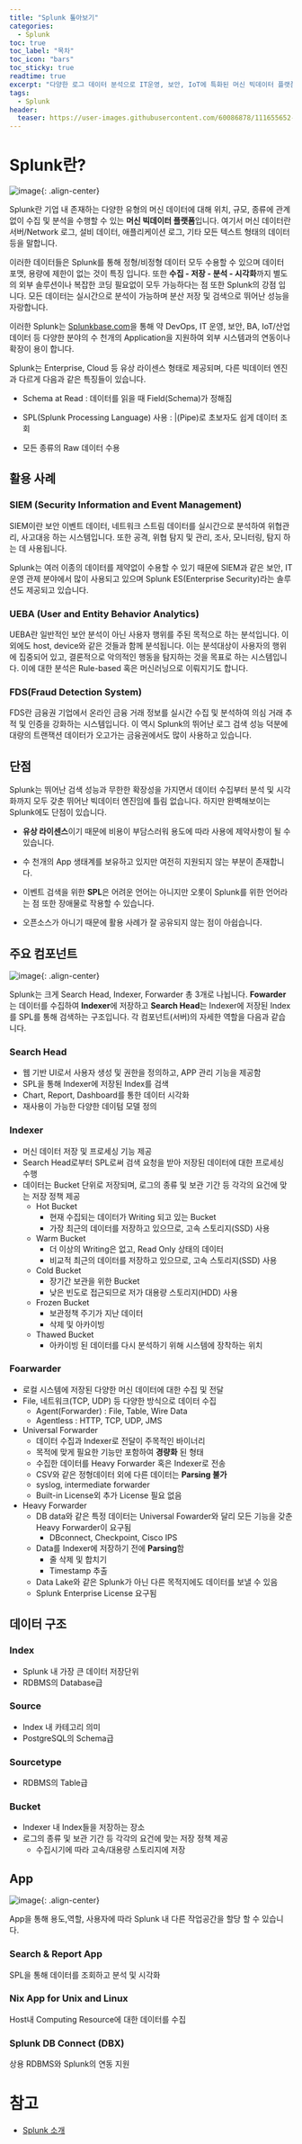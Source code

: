 ```yaml
---
title: "Splunk 톺아보기"
categories: 
  - Splunk
toc: true
toc_label: "목차"
toc_icon: "bars"
toc_sticky: true
readtime: true
excerpt: "다양한 로그 데이터 분석으로 IT운영, 보안, IoT에 특화된 머신 빅데이터 플랫폼 Splunk에 대해 알아봅니다."
tags:
  - Splunk
header:
  teaser: https://user-images.githubusercontent.com/60086878/111655652-2d5f1f00-884d-11eb-932a-305f20211d84.png
---
```


# Splunk란?

![image](https://user-images.githubusercontent.com/60086878/104919033-f7322a00-59d8-11eb-97d8-cef888baa5fa.png){: .align-center}

Splunk란 기업 내 존재하는 다양한 유형의 머신 데이터에 대해 위치, 규모, 종류에 관계없이 수집 및 분석을 수행할 수 있는 **머신 빅데이터 플랫폼**입니다. 여기서 머신 데이터란 서버/Network 로그, 설비 데이터, 애플리케이션 로그, 기타 모든 텍스트 형태의 데이터 등을 말합니다. 

이러한 데이터들은 Splunk를 통해 정형/비정형 데이터 모두 수용할 수 있으며 데이터 포맷, 용량에 제한이 없는 것이 특징 입니다. 또한 **수집 - 저장 - 분석 - 시각화**까지 별도의 외부 솔루션이나 복잡한 코딩 필요없이 모두 가능하다는 점 또한 Splunk의 강점 입니다. 모든 데이터는 실시간으로 분석이 가능하며 분산 저장 및 검색으로 뛰어난 성능을 자랑합니다.

이러한 Splunk는 [Splunkbase.com](https://splunkbase.splunk.com)을 통해 약 DevOps, IT 운영, 보안, BA, IoT/산업 데이터 등 다양한 분야의 수 천개의 Application을 지원하여 외부 시스템과의 연동이나 확장이 용이 합니다.

Splunk는 Enterprise, Cloud 등 유상 라이센스 형태로 제공되며, 다른 빅데이터 엔진과 다르게 다음과 같은 특징들이 있습니다.

- Schema at Read : 데이터를 읽을 때 Field(Schema)가 정해짐

- SPL(Splunk Processing Language) 사용  : \|(Pipe)로 초보자도 쉽게 데이터 조회

- 모든 종류의 Raw 데이터 수용 

## 활용 사례

### SIEM (Security Information and Event Management)

SIEM이란 보안 이벤트 데이터, 네트워크 스트림 데이터를 실시간으로 분석하여 위협관리, 사고대응 하는 시스템입니다. 또한 공격, 위협 탐지 및 관리, 조사, 모니터링, 탐지 하는 데 사용됩니다.

Splunk는 여러 이종의 데이터를 제약없이 수용할 수 있기 때문에 SIEM과 같은 보안, IT 운영 관제 분야에서 많이 사용되고 있으며 Splunk ES(Enterprise Security)라는 솔루션도 제공되고 있습니다.

### UEBA (User and Entity Behavior Analytics)

UEBA란 일반적인 보안 분석이 아닌 사용자 행위를 주된 목적으로 하는 분석입니다. 이외에도 host, device와 같은 것들과 함께 분석됩니다. 이는 분석대상이 사용자의 행위에 집중되어 있고, 결론적으로 악의적인 행동을 탐지하는 것을 목표로 하는 시스템입니다. 이에 대한 분석은 Rule-based 혹은 머신러닝으로 이뤄지기도 합니다.

### FDS(Fraud Detection System)

FDS란 금융권 기업에서 온라인 금융 거래 정보를 실시간 수집 및 분석하여 의심 거래 추적 및 인증을 강화하는 시스템입니다. 이 역시 Splunk의 뛰어난 로그 검색 성능 덕분에 대량의 트랜잭션 데이터가 오고가는 금융권에서도 많이 사용하고 있습니다.

## 단점

Splunk는 뛰어난 검색 성능과 무한한 확장성을 가지면서 데이터 수집부터 분석 및 시각화까지 모두 갖춘 뛰어난 빅데이터 엔진임에 틀림 없습니다. 하지만 완벽해보이는 Splunk에도 단점이 있습니다.

- **유상 라이센스**이기 때문에 비용이 부담스러워 용도에 따라 사용에 제약사항이 될 수 있습니다.

- 수 천개의 App 생태계를 보유하고 있지만 여전히 지원되지 않는 부분이 존재합니다. 

- 이벤트 검색을 위한 **SPL**은 어려운 언어는 아니지만 오롯이 Splunk를 위한 언어라는 점 또한 장애물로 작용할 수 있습니다. 

- 오픈소스가 아니기 때문에 활용 사례가 잘 공유되지 않는 점이 아쉽습니다.

## 주요 컴포넌트

![image](https://user-images.githubusercontent.com/60086878/104925844-ae7f6e80-59e2-11eb-8fbd-66a59870f703.png){: .align-center}

Splunk는 크게 Search Head, Indexer, Forwarder 총 3개로 나뉩니다. **Fowarder**는 데이터를 수집하여 **Indexer**에 저장하고 **Search Head**는 Indexer에 저장된 Index를 SPL를 통해 검색하는 구조입니다. 각 컴포넌트(서버)의 자세한 역할을 다음과 같습니다.

### Search Head

- 웹 기반 UI로서 사용자 생성 및 권한을 정의하고, APP 관리 기능을 제공함
- SPL을 통해 Indexer에 저장된 Index를 검색
- Chart, Report, Dashboard를 통한 데이터 시각화
- 재사용이 가능한 다양한 데이텀 모델 정의

### Indexer

- 머신 데이터 저장 및 프로세싱 기능 제공
- Search Head로부터 SPL로써 검색 요청을 받아 저장된 데이터에 대한 프로세싱 수행
- 데이터는 Bucket 단위로 저장되며, 로그의 종류 및 보관 기간 등 각각의 요건에 맞는 저장 정책 제공
    - Hot Bucket
        - 현재 수집되는 데이터가 Writing 되고 있는 Bucket
        - 가장 최근의 데이터를 저장하고 있으므로, 고속 스토리지(SSD) 사용
    - Warm Bucket
        - 더 이상의 Writing은 없고, Read Only 상태의 데이터
        - 비교적 최근의 데이터를 저장하고 있으므로, 고속 스토리지(SSD) 사용
    - Cold Bucket
        - 장기간 보관을 위한 Bucket
        - 낮은 빈도로 접근되므로 저가 대용량 스토리지(HDD) 사용
    - Frozen Bucket
        - 보관정책 주기가 지난 데이터
        - 삭제 및 아카이빙
    - Thawed Bucket
        - 아카이빙 된 데이터를 다시 분석하기 위해 시스템에 장착하는 위치

### Foarwarder

- 로컬 시스템에 저장된 다양한 머신 데이터에 대한 수집 및 전달
- File, 네트워크(TCP, UDP) 등 다양한 방식으로 데이터 수집
    - Agent(Forwarder) : File, Table, Wire Data 
    - Agentless : HTTP, TCP, UDP, JMS
- Universal Forwarder
    - 데이터 수집과 Indexer로 전달이 주목적인 바이너리
    - 목적에 맞게 필요한 기능만 포함하여 **경량화** 된 형태
    - 수집한 데이터를 Heavy Forwarder 혹은 Indexer로 전송
    - CSV와 같은 정형데이터 외에 다른 데이터는 **Parsing 불가**
    - syslog, intermediate forwarder
    - Built-in License외 추가 License 필요 없음
- Heavy Forwarder
    - DB data와 같은 특정 데이터는 Universal Fowarder와 달리 모든 기능을 갖춘 Heavy Forwarder이 요구됨
        - DBconnect, Checkpoint, Cisco IPS
    - Data를 Indexer에 저장하기 전에 **Parsing**함
        - 줄 삭제 및 합치기
        - Timestamp 추출
    - Data Lake와 같은 Splunk가 아닌 다른 목적지에도 데이터를 보낼 수 있음
    - Splunk Enterprise License 요구됨

## 데이터 구조

### Index 

- Splunk 내 가장 큰 데이터 저장단위 
- RDBMS의 Database급 

### Source 

- Index 내 카테고리 의미 
- PostgreSQL의 Schema급 

### Sourcetype 

- RDBMS의 Table급 

### Bucket

- Indexer 내 Index들을 저장하는 장소 
- 로그의 종류 및 보관 기간 등 각각의 요건에 맞는 저장 정책 제공
    - 수집시기에 따라 고속/대용량 스토리지에 저장

## App

![image](https://user-images.githubusercontent.com/60086878/105181756-8cffbd80-5b6f-11eb-91f4-c02692431799.png){: .align-center}

App을 통해 용도,역할, 사용자에 따라 Splunk 내 다른 작업공간을 할당 할 수 있습니다.
 
### Search & Report App 
 
SPL을 통해 데이터를 조회하고 분석 및 시각화 
 
### Nix App for Unix and Linux 
 
Host내 Computing Resource에 대한 데이터를 수집 
 
### Splunk DB Connect (DBX)
 
상용 RDBMS와 Splunk의 연동 지원

# 참고
- [Splunk 소개](http://www.valence.co.kr/images/rk-0068/Splunk_new.pdf)